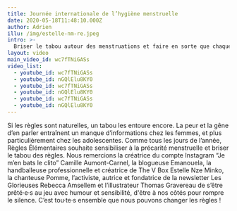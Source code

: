 ```yaml
---
title: Journée internationale de l’hygiène menstruelle
date: 2020-05-18T11:48:10.000Z
author: Adrien
illu: /img/estelle-nm-re.jpeg
intro: >-
  Briser le tabou autour des menstruations et faire en sorte que chaque femme puisse gérer au mieux ses règles, c’est l’objectif de la Journée internationale de l’hygiène menstruelle du 28 mai - aussi connue sous le nom de Menstrual Hygiene Day.
layout: video
main_video_id: wc7fTNiGASs
video_list:
  - youtube_id: wc7fTNiGASs
  - youtube_id: nGQlElu8KY0
  - youtube_id: wc7fTNiGASs
  - youtube_id: nGQlElu8KY0
  - youtube_id: wc7fTNiGASs
  - youtube_id: nGQlElu8KY0
---
```

Si les règles sont naturelles, un tabou les entoure encore. La peur et la gêne d’en parler entraînent un manque d’informations chez les femmes, et plus particulièrement chez les adolescentes. 
Comme tous les jours de l’année, Règles Élémentaires souhaite sensibiliser à la précarité menstruelle et briser le tabou des règles.
Nous remercions la créatrice du compte Instagram “Je m’en bats le clito” Camille Aumont-Carnel, la blogueuse Emanouela, la handballeuse professionnelle et créatrice de The V Box Estelle Nze Minko, la chanteuse Pomme, l’activiste, autrice et fondatrice de la newsletter Les Glorieuses Rebecca Amsellem et l’illustrateur Thomas Gravereau de s’être prêté·e·s au jeu avec humour et sensibilité, d'être à nos côtés pour rompre le silence.
C’est tou·te·s ensemble que nous pouvons changer les règles !